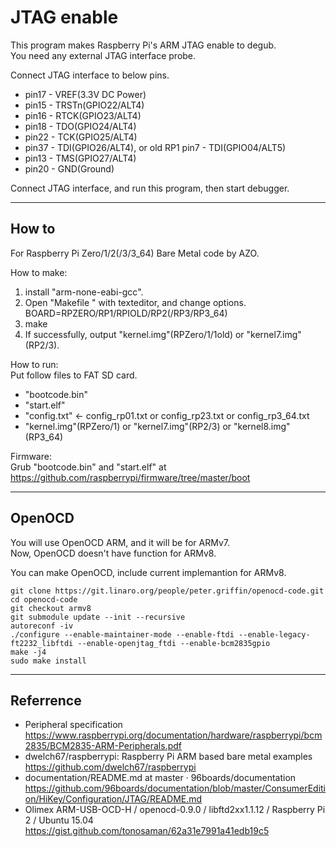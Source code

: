 JTAG enable
===========

This program makes Raspberry Pi's ARM JTAG enable to degub.  
You need any external JTAG interface probe.  

Connect JTAG interface to below pins.  
- pin17 - VREF(3.3V DC Power)
- pin15 - TRSTn(GPIO22/ALT4)
- pin16 - RTCK(GPIO23/ALT4)
- pin18 - TDO(GPIO24/ALT4)
- pin22 - TCK(GPIO25/ALT4)
- pin37 - TDI(GPIO26/ALT4), or old RP1 pin7 - TDI(GPIO04/ALT5)
- pin13 - TMS(GPIO27/ALT4)
- pin20 - GND(Ground)

Connect JTAG interface, and run this program, then start debugger.

-----

How to
------
For Raspberry Pi Zero/1/2(/3/3_64) Bare Metal code by AZO.  

How to make:  
1. install "arm-none-eabi-gcc".  
2. Open "Makefile " with texteditor, and change options.  
BOARD=RPZERO/RP1/RPIOLD/RP2(/RP3/RP3_64)  
3. make  
4. If successfully, output "kernel.img"(RPZero/1/1old) or "kernel7.img"(RP2/3).  

How to run:  
Put follow files to FAT SD card.  
* "bootcode.bin"  
* "start.elf"  
* "config.txt" &lt;- config_rp01.txt or config_rp23.txt or config_rp3_64.txt  
* "kernel.img"(RPZero/1) or "kernel7.img"(RP2/3) or "kernel8.img"(RP3_64)  

Firmware:  
Grub "bootcode.bin" and "start.elf" at  
https://github.com/raspberrypi/firmware/tree/master/boot  

-----

OpenOCD
-------
You will use OpenOCD ARM, and it will be for ARMv7.  
Now, OpenOCD doesn't have function for ARMv8.  

You can make OpenOCD, include current implemantion for ARMv8.  
```shell
git clone https://git.linaro.org/people/peter.griffin/openocd-code.git  
cd openocd-code  
git checkout armv8  
git submodule update --init --recursive  
autoreconf -iv  
./configure --enable-maintainer-mode --enable-ftdi --enable-legacy-ft2232_libftdi --enable-openjtag_ftdi --enable-bcm2835gpio  
make -j4  
sudo make install
```

-----

Referrence
----------
- Peripheral specification https://www.raspberrypi.org/documentation/hardware/raspberrypi/bcm2835/BCM2835-ARM-Peripherals.pdf  
- dwelch67/raspberrypi: Raspberry Pi ARM based bare metal examples https://github.com/dwelch67/raspberrypi  
- documentation/README.md at master · 96boards/documentation https://github.com/96boards/documentation/blob/master/ConsumerEdition/HiKey/Configuration/JTAG/README.md  
- Olimex ARM-USB-OCD-H / openocd-0.9.0 / libftd2xx1.1.12 / Raspberry Pi 2 / Ubuntu 15.04 https://gist.github.com/tonosaman/62a31e7991a41edb19c5  

